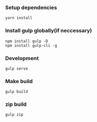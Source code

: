 ### Setup dependencies
    yarn install

### Install gulp globally(if neccessary)
    npm install gulp -D
    npm install gulp-cli -g

### Development
    gulp serve

### Make build
    gulp build

### zip build
    gulp zip
